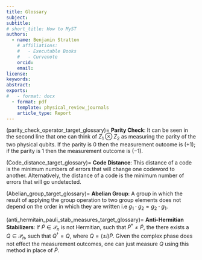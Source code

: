 ```yaml
---
title: Glossary
subject: 
subtitle: 
# short_title: How to MyST
authors:
  - name: Benjamin Stratton
    # affiliations:
    #   - Executable Books
    #   - Curvenote
    orcid: 
    email:
license: 
keywords:  
abstract: 
exports:
#   - format: docx
  - format: pdf
    template: physical_review_journals
    article_type: Report
---
```


(parity_check_operator_target_glossary)=
**Parity Check**: It can be seen in the second line that one can think of $Z_1 \otimes Z_2$ as measuring the parity of the two physical qubits. If the parity is $0$ then the measurement outcome is $(+1)$; if the parity is $1$ then the measurement outcome is $(-1)$.  

(Code_distance_target_glossary)=
**Code Distance**: This distance of a code is the minimum numbers of errors that will change one codeword to another. Alternatively, the distance of a code is the minimum number of errors that will go undetected. 

(Abelian_group_target_glossary)=
**Abelian Group**: A group in which the result of applying the group operation to two group elements does not depend on the order in which they are written i.e $g_1 \cdot g_2 = g_2 \cdot g_1$. 

(anti_hermitain_pauli_stab_measures_target_glossary)=
**Anti-Hermitian Stabilizers**: If $\tilde{P} \in \mathcal{P}_n$ is not Hermitian, such that $\tilde{P}^\dagger \neq \tilde{P}$, the there exists a $Q \in \mathcal{P}_n$, such that $Q^\dagger = Q$, where $Q=(\pm i) \tilde{P}$. Given the complex phase does not effect the measurement outcomes, one can just measure $Q$ using this method in place of $\tilde{P}$.
